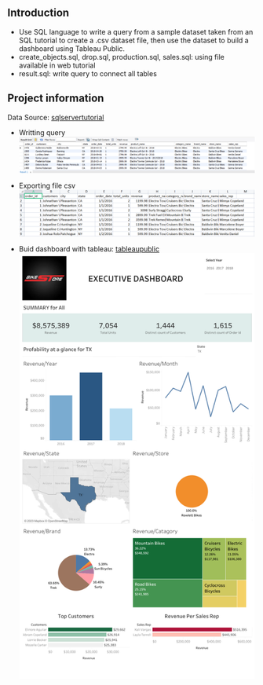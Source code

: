 ## Introduction
- Use SQL language to write a query from a sample dataset taken from an SQL tutorial to create a .csv dataset file, then use the dataset to build a dashboard using Tableau Public.
- create_objects.sql, drop.sql, production.sql, sales.sql: using file available in web tutorial
- result.sql: write query to connect all tables

## Project information
Data Source: [sqlservertutorial](https://www.sqlservertutorial.net/load-sample-database/)

- Writting query
![markdown](https://raw.githubusercontent.com/PhungThien63f/BikeStores/main/images/BikeStore-1.png)


- Exporting file csv
![markdown](https://raw.githubusercontent.com/PhungThien63f/BikeStores/main/images/BikeStore%20-%202.png)


- Buid dashboard with tableau: [tableaupublic](https://public.tableau.com/app/profile/pham.phung/viz/BikeStores_16863808943840/Dashboard1)
![markdown](https://raw.githubusercontent.com/PhungThien63f/BikeStores/main/images/BikeStore%20-%20%203.png)
